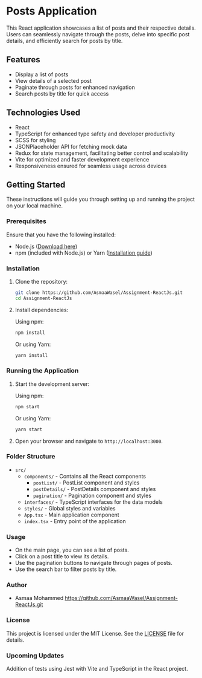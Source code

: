 # Posts Application

This React application showcases a list of posts and their respective details. Users can seamlessly navigate through the posts, delve into specific post details, and efficiently search for posts by title.

## Features

- Display a list of posts
- View details of a selected post
- Paginate through posts for enhanced navigation
- Search posts by title for quick access

## Technologies Used

- React
- TypeScript for enhanced type safety and developer productivity
- SCSS for styling
- JSONPlaceholder API for fetching mock data
- Redux for state management, facilitating better control and scalability
- Vite for optimized and faster development experience
- Responsiveness ensured for seamless usage across devices

## Getting Started

These instructions will guide you through setting up and running the project on your local machine.

### Prerequisites

Ensure that you have the following installed:

- Node.js ([Download here](https://nodejs.org/))
- npm (included with Node.js) or Yarn ([Installation guide](https://yarnpkg.com/))

### Installation

1. Clone the repository:

   ```bash
   git clone https://github.com/AsmaaWasel/Assignment-ReactJs.git
   cd Assignment-ReactJs

   ```

2. Install dependencies:

   Using npm:

   ```bash
   npm install
   ```

   Or using Yarn:

   ```bash
   yarn install
   ```

### Running the Application

1. Start the development server:

   Using npm:

   ```bash
   npm start
   ```

   Or using Yarn:

   ```bash
   yarn start
   ```

2. Open your browser and navigate to `http://localhost:3000`.

### Folder Structure

- `src/`
  - `components/` - Contains all the React components
    - `postList/` - PostList component and styles
    - `postDetails/` - PostDetails component and styles
    - `pagination/` - Pagination component and styles
  - `interfaces/` - TypeScript interfaces for the data models
  - `styles/` - Global styles and variables
  - `App.tsx` - Main application component
  - `index.tsx` - Entry point of the application

### Usage

- On the main page, you can see a list of posts.
- Click on a post title to view its details.
- Use the pagination buttons to navigate through pages of posts.
- Use the search bar to filter posts by title.

### Author

- Asmaa Mohammed https://github.com/AsmaaWasel/Assignment-ReactJs.git

### License

This project is licensed under the MIT License. See the [LICENSE](LICENSE) file for details.

### Upcoming Updates

Addition of tests using Jest with Vite and TypeScript in the React project.

